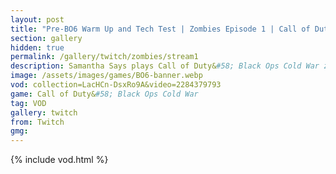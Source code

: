 ```yaml
---
layout: post
title: "Pre-BO6 Warm Up and Tech Test | Zombies Episode 1 | Call of Duty: Black Ops Cold War"
section: gallery
hidden: true
permalink: /gallery/twitch/zombies/stream1
description: Samantha Says plays Call of Duty&#58; Black Ops Cold War zombies. Episode 1.
image: /assets/images/games/BO6-banner.webp
vod: collection=LacHCn-DsxRo9A&video=2284379793
game: Call of Duty&#58; Black Ops Cold War
tag: VOD
gallery: twitch
from: Twitch
gmg:
---
```

{% include vod.html %}